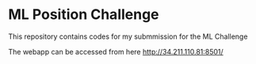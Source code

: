 # ML Position Challenge

This repository contains codes for my submmission for the ML Challenge

The webapp can be accessed from here http://34.211.110.81:8501/
